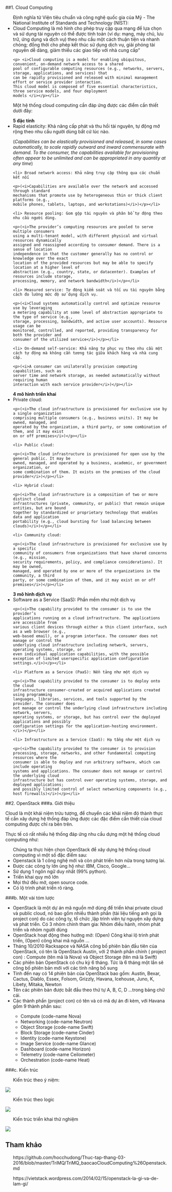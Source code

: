 ﻿##1. Cloud Computing
<ul> Định nghĩa từ Viện tiêu chuẩn và công nghệ quốc gia của Mỹ - The National Institute of Standards and Technology (NIST): 
	<li> Cloud Computing là mô hình cho phép truy cập qua mạng để lựa chọn và sử dụng tài nguyên có thể được tính toán 
	(ví dụ: mạng, máy chủ, lưu trữ, ứng dụng và dịch vụ) theo nhu cầu một cách thuận tiện và nhanh chóng; 
	đồng thời cho phép kết thúc sử dụng dịch vụ, giải phóng tài nguyên dễ dàng, giảm thiểu các giao tiếp với nhà cung cấp” 

	<p> <i>Cloud computing is a model for enabling ubiquitous, convenient, on-demand network access to a shared
	pool of configurable computing resources (e.g., networks, servers, storage, applications, and services) that
	can be rapidly provisioned and released with minimal management effort or service provider interaction.
	This cloud model is composed of five essential characteristics, three service models, and four deployment
	models </i></p></li>
</ul>

<ul> Một hệ thống cloud computing cần đáp ứng được các điểm cần thiết dưới đây: </ul>
<ul> <b>5 đặc tính</b>
	<li> Rapid elasticity: Khả năng cấp phát và thu hồi tài nguyên, tự động mở rộng theo nhu cầu người dùng bất cứ lúc nào.
	 <p>(<i>Capabilities can be elastically provisioned and released, in some cases
	automatically, to scale rapidly outward and inward commensurate with demand. To the
	consumer, the capabilities available for provisioning often appear to be unlimited and can
	be appropriated in any quantity at any time</i>)</p></li>

	<li> Broad network access: Khả năng truy cập thông qua các chuẩn kết nối 

	<p>(<i>Capabilities are available over the network and accessed through standard
	mechanisms that promote use by heterogeneous thin or thick client platforms (e.g.,
	mobile phones, tablets, laptops, and workstations)</i>)</p></li>

	<li> Resource pooling: Gom gộp tài nguyên và phân bổ tự động theo nhu cầu người dùng. 

	<p>(<i>The provider’s computing resources are pooled to serve multiple consumers
	using a multi-tenant model, with different physical and virtual resources dynamically
	assigned and reassigned according to consumer demand. There is a sense of location
	independence in that the customer generally has no control or knowledge over the exact
	location of the provided resources but may be able to specify location at a higher level of
	abstraction (e.g., country, state, or datacenter). Examples of resources include storage,
	processing, memory, and network bandwidth</i>)</p></li>

	<li> Measured service: Tự động kiểm soát và tối ưu tài nguyên bằng cách đo lường mức độ sử dụng dịch vụ.

	<p>(<i>Cloud systems automatically control and optimize resource use by leveraging
	a metering capability at some level of abstraction appropriate to the type of service (e.g.,
	storage, processing, bandwidth, and active user accounts). Resource usage can be
	monitored, controlled, and reported, providing transparency for both the provider and
	consumer of the utilized service</i>)</p></li>

	<li> On-demand self-service: Khả năng tự phục vụ theo nhu cầu một cách tự động mà không cần tương tác giữa khách hàng và nhà cung cấp.

	<p>(<i>A consumer can unilaterally provision computing capabilities, such as
	server time and network storage, as needed automatically without requiring human
	interaction with each service provider</i>)</p></li>

</ul>

<ul> <b>4 mô hình triển khai</b>
	<li> Private cloud: 

	<p>(<i>The cloud infrastructure is provisioned for exclusive use by a single organization
	comprising multiple consumers (e.g., business units). It may be owned, managed, and
	operated by the organization, a third party, or some combination of them, and it may exist
	on or off premises</i>)</p></li>

	<li> Public cloud: 

	<p>(<i>The cloud infrastructure is provisioned for open use by the general public. It may be
	owned, managed, and operated by a business, academic, or government organization, or
	some combination of them. It exists on the premises of the cloud provider</i>)</p></li>

	<li> Hybrid cloud: 

	<p>(<i>The cloud infrastructure is a composition of two or more distinct cloud
	infrastructures (private, community, or public) that remain unique entities, but are bound
	together by standardized or proprietary technology that enables data and application
	portability (e.g., cloud bursting for load balancing between clouds)</i>)</p></li>

	<li> Community cloud: 

	<p>(<i>The cloud infrastructure is provisioned for exclusive use by a specific
	community of consumers from organizations that have shared concerns (e.g., mission,
	security requirements, policy, and compliance considerations). It may be owned,
	managed, and operated by one or more of the organizations in the community, a third
	party, or some combination of them, and it may exist on or off premises</i>)</p></li>
</ul>

<ul> <b>3 mô hình dịch vụ</b>
	<li> Software as a Service (SaaS): Phần mềm như một dịch vụ

	<p>(<i>The capability provided to the consumer is to use the provider’s
	applications running on a cloud infrastructure. The applications are accessible from
	various client devices through either a thin client interface, such as a web browser (e.g.,
	web-based email), or a program interface. The consumer does not manage or control the
	underlying cloud infrastructure including network, servers, operating systems, storage, or
	even individual application capabilities, with the possible exception of limited userspecific application configuration settings.</i>)</p></li>

	<li> Platform as a Service (PaaS): Nền tảng như một dịch vụ

	<p>(<i>The capability provided to the consumer is to deploy onto the cloud
	infrastructure consumer-created or acquired applications created using programming
	languages, libraries, services, and tools supported by the provider. The consumer does
	not manage or control the underlying cloud infrastructure including network, servers,
	operating systems, or storage, but has control over the deployed applications and possibly
	configuration settings for the application-hosting environment.</i>)</p></li>

	<li> Infrastructure as a Service (IaaS): Hạ tầng như một dịch vụ 

	<p>(<i>The capability provided to the consumer is to provision
	processing, storage, networks, and other fundamental computing resources where the
	consumer is able to deploy and run arbitrary software, which can include operating
	systems and applications. The consumer does not manage or control the underlying cloud
	infrastructure but has control over operating systems, storage, and deployed applications;
	and possibly limited control of select networking components (e.g., host firewalls)</i>)</p></li>
</ul>

##2. OpenStack
###a. Giới thiệu
<p> Cloud là một khái niệm trừu tượng, để chuyển các khái niệm đó thành thực tế cần xây dựng hệ thống đáp ứng được các đặc điểm cần thiết của cloud computing được chỉ ra bên trên. </p>
<p> Thực tế có rất nhiều hệ thống đáp ứng nhu cầu dựng một hệ thống cloud computing như: </p>

<ul>Chúng ta thực hiện chọn OpenStack để xây dựng hệ thống cloud computing vì một số đặc điểm sau:
	<li> Openstack là 1 công nghệ mới và còn phát triển hơn nữa trong tương lai. </li>
	<li> Được các công ty lớn ủng hộ như: IBM, Cisco, Google... </li>
	<li> Sử dụng 1 ngôn ngữ duy nhất (99% python). </li>
	<li> Triển khai quy mô lớn </li>
	<li> Mọi thứ đều mở, open source code. </li>
	<li> Có lộ trình phát triển rõ ràng. </li>
</ul>

###b. Một vài tóm lược
<ul>
	<li>OpenStack là một dự án  mã nguồn mở  dùng để triển khai private cloud và public cloud, nó bao gồm nhiều thành phần (tài liệu tiếng anh gọi là project con) do các công ty, tổ chức ,lập trình viên tự nguyện xây dựng và phát triển. Có 3 nhóm chính tham gia: Nhóm điều hành, nhóm phát triển và nhóm người dùng </li>
	<li>OpenStack hoạt động theo hướng mở: (Open) Công khai lộ trình phát triển, (Open) công khai mã nguồn … </li>
	<li>Tháng 10/2010 Racksapce và NASA công bố phiên bản đầu tiên của OpenStack, có tên là OpenStack Austin, với 2 thành phần chính ( project con) : Compute (tên mã là Nova) và Object Storage (tên mã là Swift) </li>
	<li>Các phiên bản OpenStack có chu kỳ 6 tháng. Tức là 6 tháng một lần sẽ công bố phiên bản mới với các tính năng bổ sung </li>
	<li>Tính đến nay có 14 phiên bản của OpenStack bao gồm: Austin, Bexar, Cactus, Diablo, Essex, Folsom, Grizzly, Havana, Icehouse, Juno, K, Libety, Mitaka, Newton </li>
	<li>Tên các phiên bản được bắt đầu theo thứ tự A, B, C, D …trong bảng chữ cái. </li>
	<li>Các thành phần (project con) có tên và có mã dự án đi kèm, với Havana gồm 9 thành phần sau:</li>
	<ul>
		<li>Compute (code-name Nova) </li>
		<li>Networking (code-name Neutron) </li>
		<li>Object Storage (code-name Swift) </li>
		<li>Block Storage (code-name Cinder) </li>
		<li>Identity (code-name Keystone) </li>
		<li>Image Service (code-name Glance) </li>
		<li>Dashboard (code-name Horizon) </li>
		<li>Telemetry (code-name Ceilometer) </li>
		<li>Orchestration (code-name Heat) </li>
	</ul>
</ul>

###c. Kiến trúc
<ul> Kiến trúc theo ý niệm: </ul>
	<img src="https://camo.githubusercontent.com/9733463e8cf45224c060acf265166d7c8b428609/687474703a2f2f646f63732e6f70656e737461636b2e6f72672f6a756e6f2f696e7374616c6c2d67756964652f696e7374616c6c2f6170742f636f6e74656e742f666967757265732f312f612f636f6d6d6f6e2f666967757265732f6f70656e737461636b5f686176616e615f636f6e6365707475616c5f617263682e706e67">
<ul> Kiến trúc theo logic </ul>
	<img src="https://camo.githubusercontent.com/efc54e908f39e6d3c5630175b3aba93aaad14947/687474703a2f2f646f63732e6f70656e737461636b2e6f72672f696365686f7573652f747261696e696e672d6775696465732f636f6e74656e742f666967757265732f352f612f666967757265732f6f70656e737461636b2d617263682d686176616e612d6c6f676963616c2d76312e6a7067">
<ul> Kiến trúc triển khai thử nghiệm </ul>
	<img src="http://2.bp.blogspot.com/-VV4BMLgzUr4/VElEolk2BjI/AAAAAAAAAFI/EOlNMtfpCm0/s1600/OpenStack-Compute-Nodes-.png">


<ul> </ul>
<ul> </ul>
<ul> </ul>
<ul> </ul>
<ul> </ul>

## Tham khảo
<ul>https://github.com/hocchudong/Thuc-tap-thang-03-2016/blob/master/TriMQ/TriMQ_baocaoCloudComputing%26Openstack.md </ul>
<ul>https://vietstack.wordpress.com/2014/02/15/openstack-la-gi-va-de-lam-gi/ </ul>